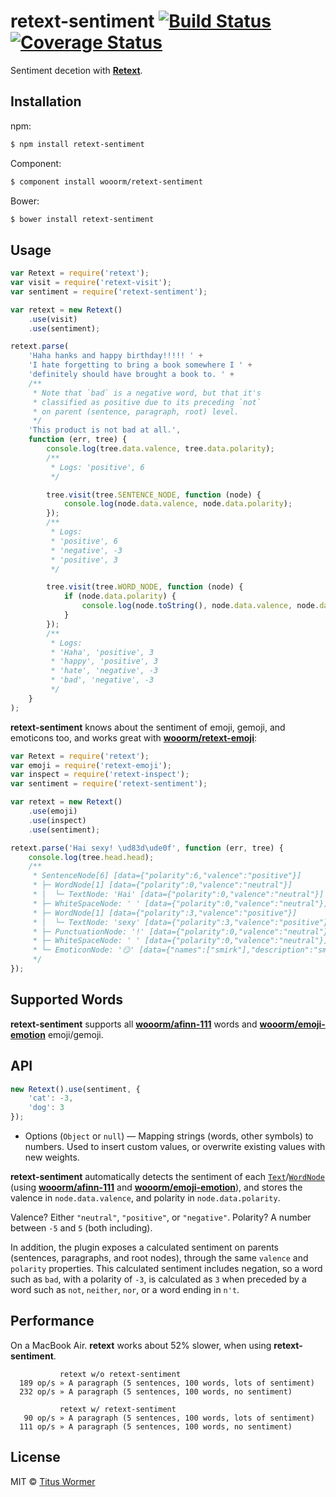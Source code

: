 # retext-sentiment [![Build Status](https://img.shields.io/travis/wooorm/retext-sentiment.svg?style=flat)](https://travis-ci.org/wooorm/retext-sentiment) [![Coverage Status](https://img.shields.io/coveralls/wooorm/retext-sentiment.svg?style=flat)](https://coveralls.io/r/wooorm/retext-sentiment?branch=master)

Sentiment decetion with **[Retext](https://github.com/wooorm/retext)**.

## Installation

npm:

```bash
$ npm install retext-sentiment
```

Component:

```bash
$ component install wooorm/retext-sentiment
```

Bower:

```bash
$ bower install retext-sentiment
```

## Usage

```javascript
var Retext = require('retext');
var visit = require('retext-visit');
var sentiment = require('retext-sentiment');

var retext = new Retext()
    .use(visit)
    .use(sentiment);

retext.parse(
    'Haha hanks and happy birthday!!!!! ' +
    'I hate forgetting to bring a book somewhere I ' +
    'definitely should have brought a book to. ' +
    /**
     * Note that `bad` is a negative word, but that it's
     * classified as positive due to its preceding `not`
     * on parent (sentence, paragraph, root) level.
     */
    'This product is not bad at all.',
    function (err, tree) {
        console.log(tree.data.valence, tree.data.polarity);
        /**
         * Logs: 'positive', 6
         */

        tree.visit(tree.SENTENCE_NODE, function (node) {
            console.log(node.data.valence, node.data.polarity);
        });
        /**
         * Logs:
         * 'positive', 6
         * 'negative', -3
         * 'positive', 3
         */

        tree.visit(tree.WORD_NODE, function (node) {
            if (node.data.polarity) {
                console.log(node.toString(), node.data.valence, node.data.polarity);
            }
        });
        /**
         * Logs:
         * 'Haha', 'positive', 3
         * 'happy', 'positive', 3
         * 'hate', 'negative', -3
         * 'bad', 'negative', -3
         */
    }
);
```

**retext-sentiment** knows about the sentiment of emoji, gemoji, and emoticons too, and works great with [**wooorm/retext-emoji**](https://github.com/wooorm/retext-emoji):

```javascript
var Retext = require('retext');
var emoji = require('retext-emoji');
var inspect = require('retext-inspect');
var sentiment = require('retext-sentiment');

var retext = new Retext()
    .use(emoji)
    .use(inspect)
    .use(sentiment);

retext.parse('Hai sexy! \ud83d\ude0f', function (err, tree) {
    console.log(tree.head.head);
    /**
     * SentenceNode[6] [data={"polarity":6,"valence":"positive"}]
     * ├─ WordNode[1] [data={"polarity":0,"valence":"neutral"}]
     * │  └─ TextNode: 'Hai' [data={"polarity":0,"valence":"neutral"}]
     * ├─ WhiteSpaceNode: ' ' [data={"polarity":0,"valence":"neutral"}]
     * ├─ WordNode[1] [data={"polarity":3,"valence":"positive"}]
     * │  └─ TextNode: 'sexy' [data={"polarity":3,"valence":"positive"}]
     * ├─ PunctuationNode: '!' [data={"polarity":0,"valence":"neutral"}]
     * ├─ WhiteSpaceNode: ' ' [data={"polarity":0,"valence":"neutral"}]
     * └─ EmoticonNode: '😏' [data={"names":["smirk"],"description":"smirking face","tags":["smug"],"polarity":3,"valence":"positive"}]
     */
});
```

## Supported Words

**retext-sentiment** supports all **[wooorm/afinn-111](https://github.com/wooorm/afinn-111#supported-words)** words and **[wooorm/emoji-emotion](https://github.com/wooorm/emoji-emotion#supported-emoji)** emoji/gemoji.

## API

```javascript
new Retext().use(sentiment, {
    'cat': -3,
    'dog': 3
});
```

- Options (`Object` or `null`) — Mapping strings (words, other symbols) to numbers. Used to insert custom values, or overwrite existing values with new weights.

**retext-sentiment** automatically detects the sentiment of each [`Text`](https://github.com/wooorm/textom#textomtextvalue-nlcsttext)/[`WordNode`](https://github.com/wooorm/textom#textomwordnode-nlcstwordnode) (using [**wooorm/afinn-111**](https://github.com/wooorm/afinn-111) and [**wooorm/emoji-emotion**](https://github.com/wooorm/emoji-emotion)), and stores the valence in `node.data.valence`, and polarity in `node.data.polarity`.

Valence? Either `"neutral"`, `"positive"`, or `"negative"`. Polarity? A number between `-5` and `5` (both including).

In addition, the plugin exposes a calculated sentiment on parents (sentences, paragraphs, and root nodes), through the same `valence` and `polarity` properties. This calculated sentiment includes negation, so a word such as `bad`, with a polarity of `-3`, is calculated as `3` when preceded by a word such as `not`, `neither`, `nor`, or a word ending in `n't`.

## Performance

On a MacBook Air. **retext** works about 52% slower, when using **retext-sentiment**.

```text
           retext w/o retext-sentiment
  189 op/s » A paragraph (5 sentences, 100 words, lots of sentiment)
  232 op/s » A paragraph (5 sentences, 100 words, no sentiment)

           retext w/ retext-sentiment
   90 op/s » A paragraph (5 sentences, 100 words, lots of sentiment)
  111 op/s » A paragraph (5 sentences, 100 words, no sentiment)
```

## License

MIT © [Titus Wormer](http://wooorm.com)
